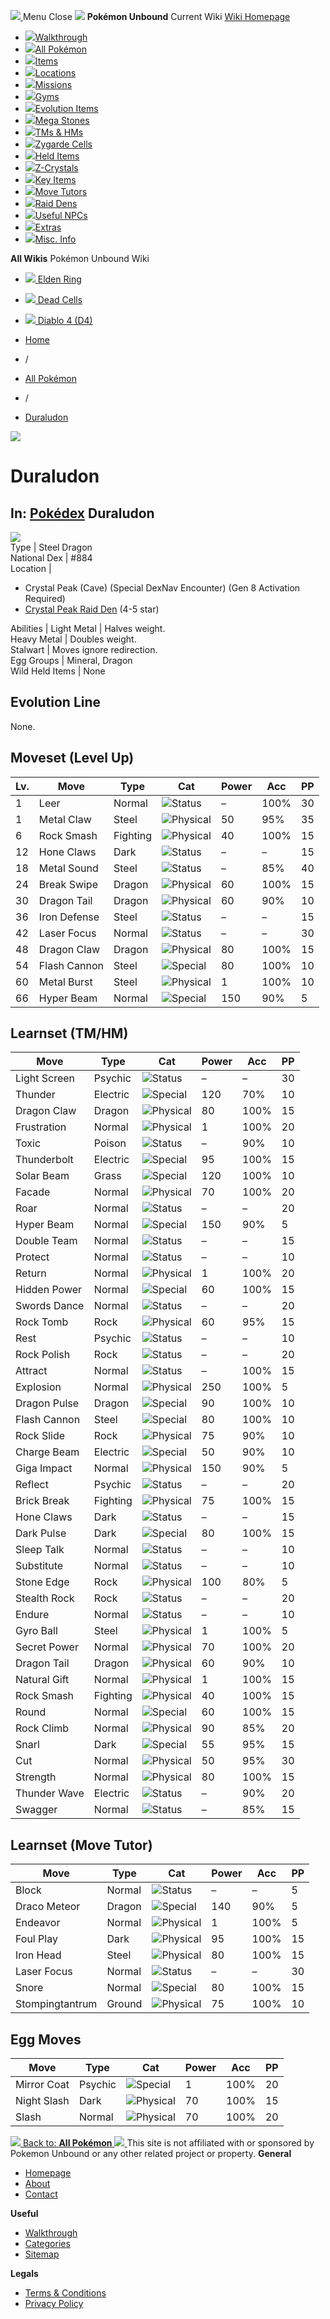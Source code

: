 [ ![](https://static.unboundwiki.com/wp-content/assets/images/2024/07/unbound-game-logo-x50.png) ](https://unboundwiki.com/pokemon/duraludon/<https:/unboundwiki.com/>)
Menu Close
![](https://static.unboundwiki.com/wp-content/assets/images/2024/07/pokemon-unbound-frozen-heights-game-icon.jpg)
**Pokémon Unbound**
Current Wiki
[ Wiki Homepage ](https://unboundwiki.com/pokemon/duraludon/<https:/unboundwiki.com/>)
  * [![](https://static.unboundwiki.com/wp-content/assets/images/2024/07/unbound-walkthrough-start-preview.jpg)Walkthrough](https://unboundwiki.com/pokemon/duraludon/<https:/unboundwiki.com/walkthrough/>)
  * [![](https://static.unboundwiki.com/wp-content/assets/images/2024/07/pokemon-unbound-lab-exterior-150x150.jpg)All Pokémon](https://unboundwiki.com/pokemon/duraludon/<https:/unboundwiki.com/pokemon/>)
  * [![](https://static.unboundwiki.com/wp-content/assets/images/2024/07/items-market-150x150.jpg)Items](https://unboundwiki.com/pokemon/duraludon/<https:/unboundwiki.com/items/>)
  * [![](https://static.unboundwiki.com/wp-content/assets/images/2024/08/world-map-pokemon-unbound.jpg)Locations](https://unboundwiki.com/pokemon/duraludon/<https:/unboundwiki.com/locations/>)
  * [![](https://static.unboundwiki.com/wp-content/assets/images/2024/07/missions-icon-150x150.jpg)Missions](https://unboundwiki.com/pokemon/duraludon/<https:/unboundwiki.com/missions/>)
  * [![](https://static.unboundwiki.com/wp-content/assets/images/2024/12/exterior-crater-town-gym-200x200.jpg)Gyms](https://unboundwiki.com/pokemon/duraludon/<https:/unboundwiki.com/gyms/>)
  * [![](https://static.unboundwiki.com/wp-content/assets/images/2024/08/evolutionary-items.jpg)Evolution Items](https://unboundwiki.com/pokemon/duraludon/<https:/unboundwiki.com/items/evolution-items/>)
  * [![](https://static.unboundwiki.com/wp-content/assets/images/2024/07/mega-stone-150x150.jpg)Mega Stones](https://unboundwiki.com/pokemon/duraludon/<https:/unboundwiki.com/mega-stones/>)
  * [![](https://static.unboundwiki.com/wp-content/assets/images/2024/07/tmloc-150x150.png)TMs & HMs](https://unboundwiki.com/pokemon/duraludon/<https:/unboundwiki.com/tms-hms/>)
  * [![](https://static.unboundwiki.com/wp-content/assets/images/2024/08/zygarde-house.jpg)Zygarde Cells](https://unboundwiki.com/pokemon/duraludon/<https:/unboundwiki.com/items/zygarde-cells/>)
  * [![](https://static.unboundwiki.com/wp-content/assets/images/2024/10/helditems-endgame-shop-200x200.jpg)Held Items](https://unboundwiki.com/pokemon/duraludon/<https:/unboundwiki.com/items/held-items/>)
  * [![](https://static.unboundwiki.com/wp-content/assets/images/2024/08/zcrystals-listing-preview.jpg)Z-Crystals](https://unboundwiki.com/pokemon/duraludon/<https:/unboundwiki.com/z-crystals/>)
  * [![](https://static.unboundwiki.com/wp-content/assets/images/2024/08/cube.jpg)Key Items](https://unboundwiki.com/pokemon/duraludon/<https:/unboundwiki.com/items/key-items/>)
  * [![](https://static.unboundwiki.com/wp-content/assets/images/2024/09/move-tutors-preview.jpg)Move Tutors](https://unboundwiki.com/pokemon/duraludon/<https:/unboundwiki.com/misc-info/move-tutors/>)
  * [![](https://static.unboundwiki.com/wp-content/assets/images/2024/10/raid-den-area-pokemon-unbound-lightv.jpg)Raid Dens](https://unboundwiki.com/pokemon/duraludon/<https:/unboundwiki.com/raid-dens/>)
  * [![](https://static.unboundwiki.com/wp-content/assets/images/2024/11/useful-npc-preview-200x200.jpg)Useful NPCs](https://unboundwiki.com/pokemon/duraludon/<https:/unboundwiki.com/misc-info/useful-npcs/>)
  * [![](https://static.unboundwiki.com/wp-content/assets/images/2024/10/kyurem-unbound-sidequest-200x200.jpg)Extras](https://unboundwiki.com/pokemon/duraludon/<https:/unboundwiki.com/extras/>)
  * [![](https://static.unboundwiki.com/wp-content/assets/images/2024/08/dehara-mart.png)Misc. Info](https://unboundwiki.com/pokemon/duraludon/<https:/unboundwiki.com/misc-info/>)


**All Wikis**
Pokémon Unbound Wiki
  * [ ![](https://unboundwiki.com/wp-content/themes/stratswiki/assets/img/wiki/elden-ring.png) Elden Ring ](https://unboundwiki.com/pokemon/duraludon/<#>)
  * [ ![](https://unboundwiki.com/wp-content/themes/stratswiki/assets/img/wiki/dead-cells.jpg) Dead Cells ](https://unboundwiki.com/pokemon/duraludon/<#>)
  * [ ![](https://unboundwiki.com/wp-content/themes/stratswiki/assets/img/wiki/diablo.png) Diablo 4 (D4) ](https://unboundwiki.com/pokemon/duraludon/<#>)


  * [ Home ](https://unboundwiki.com/pokemon/duraludon/<https:/unboundwiki.com/>)
  * /
  * [ All Pokémon ](https://unboundwiki.com/pokemon/duraludon/<https:/unboundwiki.com/pokemon/>)
  * /
  * [ Duraludon ](https://unboundwiki.com/pokemon/duraludon/<https:/unboundwiki.com/pokemon/duraludon/>)

![](https://static.unboundwiki.com/wp-content/assets/images/2024/12/duraludon-scaled-1.png)
# Duraludon
In: [Pokédex](https://unboundwiki.com/pokemon/duraludon/<https:/unboundwiki.com/category/pokedex/>)
Duraludon  
---  
![](https://static.unboundwiki.com/wp-content/assets/sprites/pokemon/duraludon.png)  
Type | Steel Dragon  
National Dex | #884  
Location | 
  * Crystal Peak (Cave) (Special DexNav Encounter) (Gen 8 Activation Required)
  * [Crystal Peak Raid Den](https://unboundwiki.com/pokemon/duraludon/<https:/unboundwiki.com/raid-dens/crystal-peak-raid-den/>) (4-5 star)

  
Abilities | Light Metal | Halves weight.  
Heavy Metal | Doubles weight.  
Stalwart | Moves ignore redirection.  
Egg Groups | Mineral, Dragon  
Wild Held Items | None  
## Evolution Line
None.
## Moveset (Level Up)
Lv. | Move | Type | Cat | Power | Acc | PP  
---|---|---|---|---|---|---  
1 | Leer | Normal | ![Status](https://static.unboundwiki.com/wp-content/assets/icons/ui/status.png) | – | 100% | 30  
1 | Metal Claw | Steel | ![Physical](https://static.unboundwiki.com/wp-content/assets/icons/ui/physical.png) | 50 | 95% | 35  
6 | Rock Smash | Fighting | ![Physical](https://static.unboundwiki.com/wp-content/assets/icons/ui/physical.png) | 40 | 100% | 15  
12 | Hone Claws | Dark | ![Status](https://static.unboundwiki.com/wp-content/assets/icons/ui/status.png) | – | – | 15  
18 | Metal Sound | Steel | ![Status](https://static.unboundwiki.com/wp-content/assets/icons/ui/status.png) | – | 85% | 40  
24 | Break Swipe | Dragon | ![Physical](https://static.unboundwiki.com/wp-content/assets/icons/ui/physical.png) | 60 | 100% | 15  
30 | Dragon Tail | Dragon | ![Physical](https://static.unboundwiki.com/wp-content/assets/icons/ui/physical.png) | 60 | 90% | 10  
36 | Iron Defense | Steel | ![Status](https://static.unboundwiki.com/wp-content/assets/icons/ui/status.png) | – | – | 15  
42 | Laser Focus | Normal | ![Status](https://static.unboundwiki.com/wp-content/assets/icons/ui/status.png) | – | – | 30  
48 | Dragon Claw | Dragon | ![Physical](https://static.unboundwiki.com/wp-content/assets/icons/ui/physical.png) | 80 | 100% | 15  
54 | Flash Cannon | Steel | ![Special](https://static.unboundwiki.com/wp-content/assets/icons/ui/special.png) | 80 | 100% | 10  
60 | Metal Burst | Steel | ![Physical](https://static.unboundwiki.com/wp-content/assets/icons/ui/physical.png) | 1 | 100% | 10  
66 | Hyper Beam | Normal | ![Special](https://static.unboundwiki.com/wp-content/assets/icons/ui/special.png) | 150 | 90% | 5  
## Learnset (TM/HM)
Move | Type | Cat | Power | Acc | PP  
---|---|---|---|---|---  
Light Screen | Psychic | ![Status](https://static.unboundwiki.com/wp-content/assets/icons/ui/status.png) | – | – | 30  
Thunder | Electric | ![Special](https://static.unboundwiki.com/wp-content/assets/icons/ui/special.png) | 120 | 70% | 10  
Dragon Claw | Dragon | ![Physical](https://static.unboundwiki.com/wp-content/assets/icons/ui/physical.png) | 80 | 100% | 15  
Frustration | Normal | ![Physical](https://static.unboundwiki.com/wp-content/assets/icons/ui/physical.png) | 1 | 100% | 20  
Toxic | Poison | ![Status](https://static.unboundwiki.com/wp-content/assets/icons/ui/status.png) | – | 90% | 10  
Thunderbolt | Electric | ![Special](https://static.unboundwiki.com/wp-content/assets/icons/ui/special.png) | 95 | 100% | 15  
Solar Beam | Grass | ![Special](https://static.unboundwiki.com/wp-content/assets/icons/ui/special.png) | 120 | 100% | 10  
Facade | Normal | ![Physical](https://static.unboundwiki.com/wp-content/assets/icons/ui/physical.png) | 70 | 100% | 20  
Roar | Normal | ![Status](https://static.unboundwiki.com/wp-content/assets/icons/ui/status.png) | – | – | 20  
Hyper Beam | Normal | ![Special](https://static.unboundwiki.com/wp-content/assets/icons/ui/special.png) | 150 | 90% | 5  
Double Team | Normal | ![Status](https://static.unboundwiki.com/wp-content/assets/icons/ui/status.png) | – | – | 15  
Protect | Normal | ![Status](https://static.unboundwiki.com/wp-content/assets/icons/ui/status.png) | – | – | 10  
Return | Normal | ![Physical](https://static.unboundwiki.com/wp-content/assets/icons/ui/physical.png) | 1 | 100% | 20  
Hidden Power | Normal | ![Special](https://static.unboundwiki.com/wp-content/assets/icons/ui/special.png) | 60 | 100% | 15  
Swords Dance | Normal | ![Status](https://static.unboundwiki.com/wp-content/assets/icons/ui/status.png) | – | – | 20  
Rock Tomb | Rock | ![Physical](https://static.unboundwiki.com/wp-content/assets/icons/ui/physical.png) | 60 | 95% | 15  
Rest | Psychic | ![Status](https://static.unboundwiki.com/wp-content/assets/icons/ui/status.png) | – | – | 10  
Rock Polish | Rock | ![Status](https://static.unboundwiki.com/wp-content/assets/icons/ui/status.png) | – | – | 20  
Attract | Normal | ![Status](https://static.unboundwiki.com/wp-content/assets/icons/ui/status.png) | – | 100% | 15  
Explosion | Normal | ![Physical](https://static.unboundwiki.com/wp-content/assets/icons/ui/physical.png) | 250 | 100% | 5  
Dragon Pulse | Dragon | ![Special](https://static.unboundwiki.com/wp-content/assets/icons/ui/special.png) | 90 | 100% | 10  
Flash Cannon | Steel | ![Special](https://static.unboundwiki.com/wp-content/assets/icons/ui/special.png) | 80 | 100% | 10  
Rock Slide | Rock | ![Physical](https://static.unboundwiki.com/wp-content/assets/icons/ui/physical.png) | 75 | 90% | 10  
Charge Beam | Electric | ![Special](https://static.unboundwiki.com/wp-content/assets/icons/ui/special.png) | 50 | 90% | 10  
Giga Impact | Normal | ![Physical](https://static.unboundwiki.com/wp-content/assets/icons/ui/physical.png) | 150 | 90% | 5  
Reflect | Psychic | ![Status](https://static.unboundwiki.com/wp-content/assets/icons/ui/status.png) | – | – | 20  
Brick Break | Fighting | ![Physical](https://static.unboundwiki.com/wp-content/assets/icons/ui/physical.png) | 75 | 100% | 15  
Hone Claws | Dark | ![Status](https://static.unboundwiki.com/wp-content/assets/icons/ui/status.png) | – | – | 15  
Dark Pulse | Dark | ![Special](https://static.unboundwiki.com/wp-content/assets/icons/ui/special.png) | 80 | 100% | 15  
Sleep Talk | Normal | ![Status](https://static.unboundwiki.com/wp-content/assets/icons/ui/status.png) | – | – | 10  
Substitute | Normal | ![Status](https://static.unboundwiki.com/wp-content/assets/icons/ui/status.png) | – | – | 10  
Stone Edge | Rock | ![Physical](https://static.unboundwiki.com/wp-content/assets/icons/ui/physical.png) | 100 | 80% | 5  
Stealth Rock | Rock | ![Status](https://static.unboundwiki.com/wp-content/assets/icons/ui/status.png) | – | – | 20  
Endure | Normal | ![Status](https://static.unboundwiki.com/wp-content/assets/icons/ui/status.png) | – | – | 10  
Gyro Ball | Steel | ![Physical](https://static.unboundwiki.com/wp-content/assets/icons/ui/physical.png) | 1 | 100% | 5  
Secret Power | Normal | ![Physical](https://static.unboundwiki.com/wp-content/assets/icons/ui/physical.png) | 70 | 100% | 20  
Dragon Tail | Dragon | ![Physical](https://static.unboundwiki.com/wp-content/assets/icons/ui/physical.png) | 60 | 90% | 10  
Natural Gift | Normal | ![Physical](https://static.unboundwiki.com/wp-content/assets/icons/ui/physical.png) | 1 | 100% | 15  
Rock Smash | Fighting | ![Physical](https://static.unboundwiki.com/wp-content/assets/icons/ui/physical.png) | 40 | 100% | 15  
Round | Normal | ![Special](https://static.unboundwiki.com/wp-content/assets/icons/ui/special.png) | 60 | 100% | 15  
Rock Climb | Normal | ![Physical](https://static.unboundwiki.com/wp-content/assets/icons/ui/physical.png) | 90 | 85% | 20  
Snarl | Dark | ![Special](https://static.unboundwiki.com/wp-content/assets/icons/ui/special.png) | 55 | 95% | 15  
Cut | Normal | ![Physical](https://static.unboundwiki.com/wp-content/assets/icons/ui/physical.png) | 50 | 95% | 30  
Strength | Normal | ![Physical](https://static.unboundwiki.com/wp-content/assets/icons/ui/physical.png) | 80 | 100% | 15  
Thunder Wave | Electric | ![Status](https://static.unboundwiki.com/wp-content/assets/icons/ui/status.png) | – | 90% | 20  
Swagger | Normal | ![Status](https://static.unboundwiki.com/wp-content/assets/icons/ui/status.png) | – | 85% | 15  
## Learnset (Move Tutor)
Move | Type | Cat | Power | Acc | PP  
---|---|---|---|---|---  
Block | Normal | ![Status](https://static.unboundwiki.com/wp-content/assets/icons/ui/status.png) | – | – | 5  
Draco Meteor | Dragon | ![Special](https://static.unboundwiki.com/wp-content/assets/icons/ui/special.png) | 140 | 90% | 5  
Endeavor | Normal | ![Physical](https://static.unboundwiki.com/wp-content/assets/icons/ui/physical.png) | 1 | 100% | 5  
Foul Play | Dark | ![Physical](https://static.unboundwiki.com/wp-content/assets/icons/ui/physical.png) | 95 | 100% | 15  
Iron Head | Steel | ![Physical](https://static.unboundwiki.com/wp-content/assets/icons/ui/physical.png) | 80 | 100% | 15  
Laser Focus | Normal | ![Status](https://static.unboundwiki.com/wp-content/assets/icons/ui/status.png) | – | – | 30  
Snore | Normal | ![Special](https://static.unboundwiki.com/wp-content/assets/icons/ui/special.png) | 80 | 100% | 15  
Stompingtantrum | Ground | ![Physical](https://static.unboundwiki.com/wp-content/assets/icons/ui/physical.png) | 75 | 100% | 10  
## Egg Moves
Move | Type | Cat | Power | Acc | PP  
---|---|---|---|---|---  
Mirror Coat | Psychic | ![Special](https://static.unboundwiki.com/wp-content/assets/icons/ui/special.png) | 1 | 100% | 20  
Night Slash | Dark | ![Physical](https://static.unboundwiki.com/wp-content/assets/icons/ui/physical.png) | 70 | 100% | 15  
Slash | Normal | ![Physical](https://static.unboundwiki.com/wp-content/assets/icons/ui/physical.png) | 70 | 100% | 20  
[ ![](https://static.unboundwiki.com/wp-content/assets/images/2024/07/pokemon-unbound-lab-exterior.jpg) Back to: **All Pokémon** ](https://unboundwiki.com/pokemon/duraludon/<https:/unboundwiki.com/pokemon/>)
[ ![](https://static.unboundwiki.com/wp-content/assets/images/2024/07/unbound-game-logo-x50.png) ](https://unboundwiki.com/pokemon/duraludon/<https:/unboundwiki.com/>)
This site is not affiliated with or sponsored by Pokemon Unbound or any other related project or property. 
**General**
  * [ Homepage ](https://unboundwiki.com/pokemon/duraludon/<https:/unboundwiki.com/>)
  * [ About ](https://unboundwiki.com/pokemon/duraludon/<https:/unboundwiki.com/about/>)
  * [ Contact ](https://unboundwiki.com/pokemon/duraludon/<https:/unboundwiki.com/contact/>)


**Useful**
  * [ Walkthrough ](https://unboundwiki.com/pokemon/duraludon/<https:/unboundwiki.com/walkthrough/>)
  * [ Categories ](https://unboundwiki.com/pokemon/duraludon/<https:/unboundwiki.com/categories/>)
  * [ Sitemap ](https://unboundwiki.com/pokemon/duraludon/<https:/unboundwiki.com/sitemap/>)


**Legals**
  * [ Terms & Conditions ](https://unboundwiki.com/pokemon/duraludon/<https:/unboundwiki.com/terms-conditions/>)
  * [ Privacy Policy ](https://unboundwiki.com/pokemon/duraludon/<https:/unboundwiki.com/privacy-policy/>)


